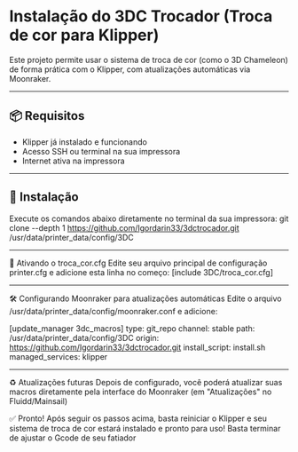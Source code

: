 
# Instalação do 3DC Trocador (Troca de cor para Klipper)

Este projeto permite usar o sistema de troca de cor (como o 3D Chameleon) de forma prática com o Klipper, com atualizações automáticas via Moonraker.

---

## 📦 Requisitos

- Klipper já instalado e funcionando
- Acesso SSH ou terminal na sua impressora
- Internet ativa na impressora

---

## 🚀 Instalação

Execute os comandos abaixo diretamente no terminal da sua impressora:
git clone --depth 1 https://github.com/Igordarin33/3dctrocador.git /usr/data/printer_data/config/3DC

---

🔧 Ativando o troca_cor.cfg
Edite seu arquivo principal de configuração printer.cfg e adicione esta linha no começo:
[include 3DC/troca_cor.cfg]

---

🛠️ Configurando Moonraker para atualizações automáticas
Edite o arquivo /usr/data/printer_data/config/moonraker.conf e adicione:

[update_manager 3dc_macros]
type: git_repo
channel: stable
path: /usr/data/printer_data/config/3DC
origin: https://github.com/Igordarin33/3dctrocador.git
install_script: install.sh
managed_services:
  klipper
  
---

♻️ Atualizações futuras
Depois de configurado, você poderá atualizar suas macros diretamente pela interface do Moonraker (em "Atualizações" no Fluidd/Mainsail)

✅ Pronto!
Após seguir os passos acima, basta reiniciar o Klipper e seu sistema de troca de cor estará instalado e pronto para uso! Basta terminar de ajustar o Gcode de seu fatiador


